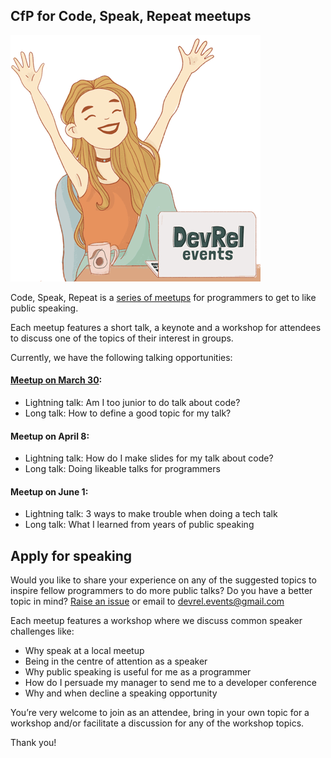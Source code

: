 ## CfP for Code, Speak, Repeat meetups

![](/img/cfp_girl_400.png)

Code, Speak, Repeat is a [series of meetups](https://www.eventbrite.com/o/developer-relations-events-26740448969) for programmers to get to like public speaking.

Each meetup features a short talk, a keynote and a workshop for attendees to discuss one of the topics of their interest in groups.

Currently, we have the following talking opportunities:

#### [Meetup on March 30](https://www.eventbrite.com/e/code-speak-repeat-1-speaker-training-workshop-for-programmers-tickets-96053012145):
* Lightning talk: Am I too junior to do talk about code?
* Long talk: How to define a good topic for my talk?
#### Meetup on April 8:
* Lightning talk: How do I make slides for my talk about code?
* Long talk: Doing likeable talks for programmers
#### Meetup on June 1:
* Lightning talk: 3 ways to make trouble when doing a tech talk
* Long talk: What I learned from years of public speaking

## Apply for speaking
Would you like to share your experience on any of the suggested topics to inspire fellow programmers to do more public talks? Do you have a better topic in mind? [Raise an issue](../../issues/new) or email to devrel.events@gmail.com

Each meetup features a workshop where we discuss common speaker challenges like:
* Why speak at a local meetup
* Being in the centre of attention as a speaker
* Why public speaking is useful for me as a programmer
* How do I persuade my manager to send me to a developer conference
* Why and when decline a speaking opportunity

You’re very welcome to join as an attendee, bring in your own topic for a workshop and/or facilitate a discussion for any of the workshop topics.

Thank you!
